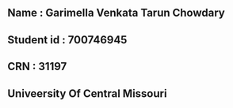##  Name : Garimella Venkata Tarun Chowdary
##  Student id : 700746945
##  CRN : 31197
##  Univeersity Of Central Missouri
